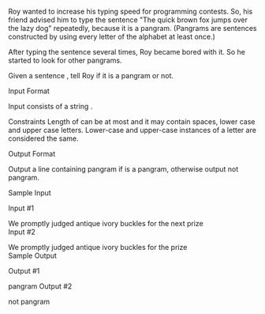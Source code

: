 Roy wanted to increase his typing speed for programming contests. So, his friend advised him to type the sentence "The quick brown fox jumps over the lazy dog" repeatedly, because it is a pangram. (Pangrams are sentences constructed by using every letter of the alphabet at least once.)

After typing the sentence several times, Roy became bored with it. So he started to look for other pangrams.

Given a sentence , tell Roy if it is a pangram or not.

Input Format

Input consists of a string .

Constraints 
Length of  can be at most   and it may contain spaces, lower case and upper case letters. Lower-case and upper-case instances of a letter are considered the same.

Output Format

Output a line containing pangram if  is a pangram, otherwise output not pangram.

Sample Input

Input #1

We promptly judged antique ivory buckles for the next prize    
Input #2

We promptly judged antique ivory buckles for the prize    
Sample Output

Output #1

pangram
Output #2

not pangram
